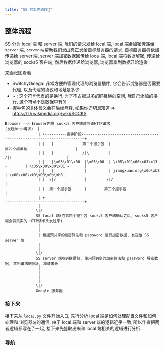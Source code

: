 ```yaml
---
title: "SS 的工作原理🌄"
---
```


## 整体流程

SS 分为 local 端 和 server 端, 我们的请求发给 local 端, local 端会加密传递给 server 端, server 端帮助我们发出真正发给目标服务器的请求, 目标服务器将数据传递给 server 端, server 端加密数据回传给 local 端, local 端将数据解密, 传递给浏览器的 socks5 客户端, 然后数据传递给浏览器, 浏览器拿到数据开始渲染

来画张图看看

* SwitchyOmega: 非常方便的管理代理的浏览器插件, 它会告诉浏览器是否需要代理, 以及代理的协议和地址是多少
* ¬ : 这个符号代表的是换行, 为了不占据过多的屏幕横向空间, 我自己添加的换行, 这个符号不是数据中有的.
* 握手包的具体含义会在后续解释, 如果你迫切想知道 => <https://zh.wikipedia.org/wiki/SOCKS>

<style>
  .language-shell {
    min-width: 1100px;
    margin-left: -25%;
  }
</style>

```shell
Browser --> Browser内置 socks5 客户端改写该HTTP请求
(发起http请求)  |
               | +----------握手阶段-----------------------------------------------------------------------+
               | |   |             第二个握手包  |                          第四个握手包                      |
               | |   |             /|\         |                              /|\                         |
               | |   |\x05\x01\x00  |\x05\x00  | \x05\x01\x00\x03\x13 ¬        | \x05\x00\x00\x01 ¬       |
               | |   |              |          | jiangxuan.org\x0b\xb8         | \x00\x00\x00\x00\x0b\xb8 |
               | |  \|/             |         \|/                              |                          |
               | |  第一个握手包      |        第三个握手包                        |                          |
               | +----------------------------------------------------------------------------------------+
               |
              \|/
              SS local 端(在第四个握手包 socks5 客户端确认之后, socks5 客户端会将真实的 HTTP请求头发过来)
               |
               |
               | 根据预共享的加密算法和 password 进行加密数据, 发送给 SS server 端
               |
               |
              \|/
              SS server 端收到数据包, 使用预共享的加密算法和 password 解密数据, 拿到请求的地址, 和请求头
               |
               |
               |
               |
              \|/
              Google 服务器
```

### 接下来

接下来从 `local.py` 文件开始入口, 先行分析 local 端是如何处理配置文件和如何处理和 浏览器端的通信, 由于 local 端和 server 端的逻辑近乎一致, 所以作者把两者逻辑都写在了一起, 接下来先提取出来和 local 端相关的逻辑进行分析.

### 导航
